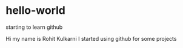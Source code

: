 # hello-world
starting to learn github

Hi my name is Rohit Kulkarni 
I started using github for some projects
